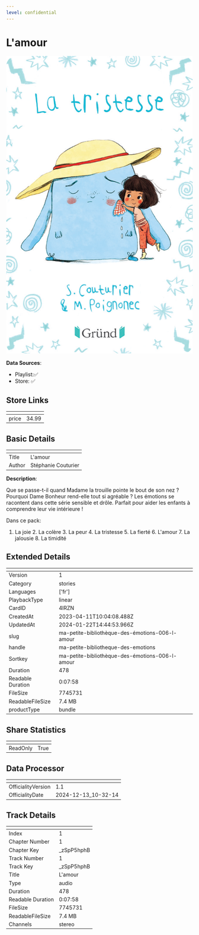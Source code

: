 ```yaml
---
level: confidential
---
```

# L'amour

![card_[4IRZN].png](../../img/cards/card_[4IRZN].png)

**Data Sources**: 

- Playlist:✅
- Store: ✅


## Store Links

| <!-- --> | <!-- --> |
| - | - |
| price | 34.99 |


## Basic Details

| <!-- --> | <!-- --> |
| - | - |
| Title | L'amour |
| Author | Stéphanie Couturier |

**Description**:

Que se passe-t-il quand Madame la trouille pointe le bout de son nez ? Pourquoi Dame Bonheur rend-elle tout si agréable ? Les émotions se racontent dans cette série sensible et drôle. Parfait pour aider les enfants à comprendre leur vie intérieure !   

Dans ce pack: 

1. La joie 2. La colère 3. La peur 4. La tristesse 5. La fierté 6. L'amour 7. La jalousie 8. La timidité


## Extended Details

| <!-- --> | <!-- --> |
| - | - |
| Version | 1 |
| Category | stories |
| Languages | ['fr'] |
| PlaybackType | linear |
| CardID | 4IRZN |
| CreatedAt | 2023-04-11T10:04:08.488Z |
| UpdatedAt | 2024-01-22T14:44:53.966Z |
| slug | ma-petite-bibliothèque-des-émotions-006-l-amour |
| handle | ma-petite-bibliotheque-des-emotions |
| Sortkey | ma-petite-bibliothèque-des-émotions-006-l-amour |
| Duration | 478 |
| Readable Duration | 0:07:58 |
| FileSize | 7745731 |
| ReadableFileSize | 7.4 MB |
| productType | bundle |


## Share Statistics

| <!-- --> | <!-- --> |
| - | - |
| ReadOnly | True |


## Data Processor

| <!-- --> | <!-- --> |
| - | - |
| OfficialityVersion | 1.1
| OfficialityDate | 2024-12-13_10-32-14


## Track Details

| <!-- --> | <!-- --> |
| - | - |
| Index | 1 |
| Chapter Number | 1 |
| Chapter Key | _zSpP5hphB |
| Track Number | 1 |
| Track Key | _zSpP5hphB |
| Title | L'amour |
| Type | audio |
| Duration | 478 |
| Readable Duration | 0:07:58 |
| FileSize | 7745731 |
| ReadableFileSize | 7.4 MB |
| Channels | stereo |

